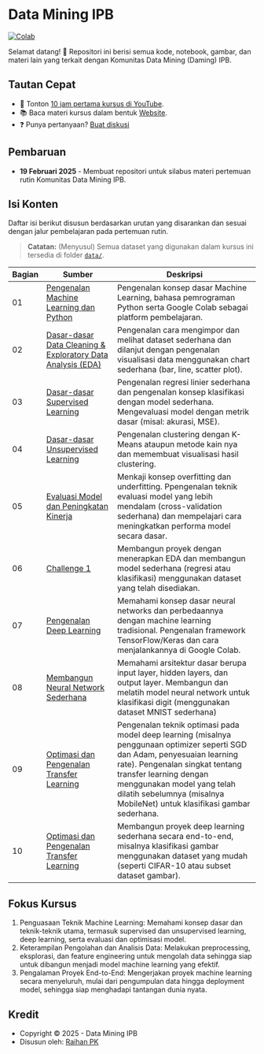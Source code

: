# Data Mining IPB
[![Colab](https://colab.research.google.com/assets/colab-badge.svg)](https://colab.research.google.com/github/raihanpka/daming-ipb/blob/master)

Selamat datang! 👋
Repositori ini berisi semua kode, notebook, gambar, dan materi lain yang terkait dengan Komunitas Data Mining (Daming) IPB.

## Tautan Cepat

* 🎥 Tonton [10 jam pertama kursus di YouTube](https://youtu.be/r67SfaiYaDI).
* 📚 Baca materi kursus dalam bentuk [Website](https://dev.mrdbourke.com/zero-to-mastery-ml).
* ❓ Punya pertanyaan? [Buat diskusi](https://github.com/raihanpka/daming-ipb/discussions)

## Pembaruan

* **19 Februari 2025** - Membuat repositori untuk silabus materi pertemuan rutin Komunitas Data Mining IPB.

## Isi Konten

Daftar isi berikut disusun berdasarkan urutan yang disarankan dan sesuai dengan jalur pembelajaran pada pertemuan rutin.

> **Catatan:** (Menyusul) Semua dataset yang digunakan dalam kursus ini tersedia di folder [`data/`](https://github.com/raihanpka/daming-ipb/tree/master/data).

| **Bagian** | **Sumber** | **Deskripsi** |
|-----|-----|-----| 
| 01 | [Pengenalan Machine Learning dan Python](https://dev.mrdbourke.com/zero-to-mastery-ml/a-6-step-framework-for-approaching-machine-learning-projects/) | Pengenalan konsep dasar Machine Learning, bahasa pemrograman Python serta Google Colab sebagai platform pembelajaran. |
| 02 | [Dasar-dasar Data Cleaning & Exploratory Data Analysis (EDA)](https://dev.mrdbourke.com/zero-to-mastery-ml/introduction-to-numpy/) | Pengenalan cara mengimpor dan melihat dataset sederhana dan dilanjut dengan pengenalan visualisasi data menggunakan chart sederhana (bar, line, scatter plot). |
| 03 | [Dasar-dasar Supervised Learning](https://dev.mrdbourke.com/zero-to-mastery-ml/introduction-to-pandas/) | Pengenalan regresi linier sederhana dan pengenalan konsep klasifikasi dengan model sederhana. Mengevaluasi model dengan metrik dasar (misal: akurasi, MSE). |
| 04 | [Dasar-dasar Unsupervised Learning](https://dev.mrdbourke.com/zero-to-mastery-ml/introduction-to-matplotlib/) | Pengenalan clustering dengan K-Means ataupun metode kain nya dan memembuat visualisasi hasil clustering. |
| 05 | [Evaluasi Model dan Peningkatan Kinerja](https://dev.mrdbourke.com/zero-to-mastery-ml/end-to-end-heart-disease-classification/) | Menkaji konsep overfitting dan underfitting. Ppengenalan teknik evaluasi model yang lebih mendalam (cross-validation sederhana) dan mempelajari cara meningkatkan performa model secara dasar. |
| 06 | [Challenge 1](https://github.com/raihanpka/daming-ipb/challenge-1) | Membangun proyek dengan menerapkan EDA dan membangun model sederhana (regresi atau klasifikasi) menggunakan dataset yang telah disediakan. |
| 07 | [Pengenalan Deep Learning](https://dev.mrdbourke.com/zero-to-mastery-ml/end-to-end-bluebook-bulldozer-price-regression-v2/) | Memahami konsep dasar neural networks dan perbedaannya dengan machine learning tradisional. Pengenalan framework TensorFlow/Keras dan cara menjalankannya di Google Colab. |
| 08 | [Membangun Neural Network Sederhana](https://dev.mrdbourke.com/zero-to-mastery-ml/end-to-end-dog-vision-v2/) | Memahami arsitektur dasar berupa input layer, hidden layers, dan output layer. Membangun dan melatih model neural network untuk klasifikasi digit (menggunakan dataset MNIST sederhana) |
| 09 | [Optimasi dan Pengenalan Transfer Learning](https://dev.mrdbourke.com/zero-to-mastery-ml/communicating-your-work/) | Pengenalan teknik optimasi pada model deep learning (misalnya penggunaan optimizer seperti SGD dan Adam, penyesuaian learning rate). Pengenalan singkat tentang transfer learning dengan menggunakan model yang telah dilatih sebelumnya (misalnya MobileNet) untuk klasifikasi gambar sederhana. |
| 10 | [Optimasi dan Pengenalan Transfer Learning](https://dev.mrdbourke.com/zero-to-mastery-ml/communicating-your-work/) | Membangun proyek deep learning sederhana secara end-to-end, misalnya klasifikasi gambar menggunakan dataset yang mudah (seperti CIFAR-10 atau subset dataset gambar). |

## Fokus Kursus

1. Penguasaan Teknik Machine Learning: Memahami konsep dasar dan teknik-teknik utama, termasuk supervised dan unsupervised learning, deep learning, serta evaluasi dan optimisasi model.
2. Keterampilan Pengolahan dan Analisis Data: Melakukan preprocessing, eksplorasi, dan feature engineering untuk mengolah data sehingga siap untuk dibangun menjadi model machine learning yang efektif.
3. Pengalaman Proyek End-to-End: Mengerjakan proyek machine learning secara menyeluruh, mulai dari pengumpulan data hingga deployment model, sehingga siap menghadapi tantangan dunia nyata.

## Kredit
- Copyright © 2025 - Data Mining IPB
- Disusun oleh: [Raihan PK](https://instagram.com/raihanpka)


